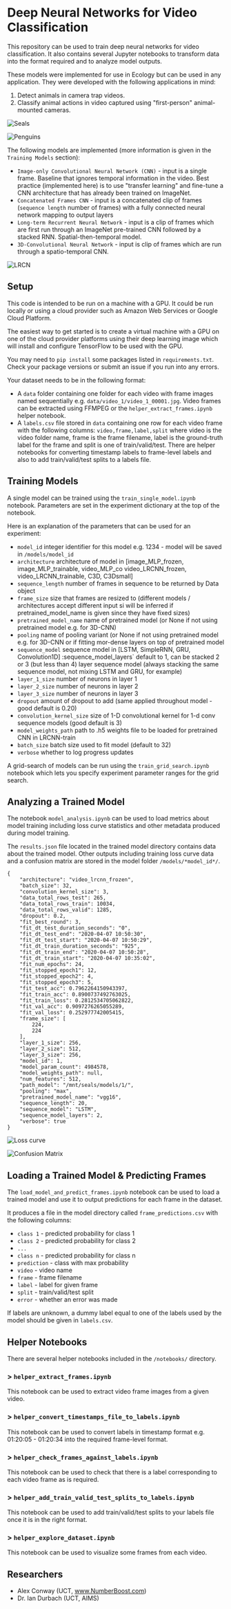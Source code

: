 # Deep Neural Networks for Video Classification

This repository can be used to train deep neural networks for video classification. It also contains several Jupyter notebooks to transform data into the format required and to analyze model outputs.

These models were implemented for use in Ecology but can be used in any application. They were developed with the following applications in mind:

1. Detect animals in camera trap videos.
2. Classify animal actions in video captured using "first-person" animal-mounted cameras.

![Seals](https://github.com/alxcnwy/Deep-Neural-Networks-for-Video-Classification/raw/master/readme/seals.gif)

![Penguins](https://github.com/alxcnwy/Deep-Neural-Networks-for-Video-Classification/raw/master/readme/penguins.gif)

The following models are implemented (more information is given in the `Training Models` section): 

* `Image-only Convolutional Neural Network (CNN)` - input is a single frame. Baseline that ignores temporal information in the video. Best practice (implemented here) is to use "transfer learning" and fine-tune a CNN architecture that has already been trained on ImageNet. 
* `Concatenated Frames CNN` - input is a concatenated clip of frames (`sequence length` number of frames) with a fully connected neural network mapping to output layers
* `Long-term Recurrent Neural Network` - input is a clip of frames which are first run through an ImageNet pre-trained CNN followed by a stacked RNN. Spatial-then-temporal model. 
* `3D-Convolutional Neural Network` - input is clip of frames which are run through a spatio-temporal CNN.

![LRCN](https://github.com/alxcnwy/Deep-Neural-Networks-for-Video-Classification/raw/master/readme/seq5layers2.jpg)

## Setup
This code is intended to be run on a machine with a GPU. It could be run locally or using a cloud provider such as Amazon Web Services or Google Cloud Platform.

The easiest way to get started is to create a virtual machine with a GPU on one of the cloud provider platforms using their deep learning image which will install and configure TensorFlow to be used with the GPU. 

You may need to `pip install` some packages listed in `requirements.txt`. Check your package versions or submit an issue if you run into any errors.

Your dataset needs to be in the following format:

* A `data` folder containing one folder for each video with frame images named sequentially e.g.  `data/video_1/video_1_00001.jpg`. Video frames can be extracted using FFMPEG or the `helper_extract_frames.ipynb` helper notebook.
* A `labels.csv` file stored in `data` containing one row for each video frame with the following columns: `video,frame,label,split` where video is the video folder name, frame is the frame filename, label is the ground-truth label for the frame and split is one of train/valid/test. There are helper notebooks for converting timestamp labels to frame-level labels and also to add train/valid/test splits to a labels file.

## Training Models
A single model can be trained using the `train_single_model.ipynb` notebook. Parameters are set in the experiment dictionary at the top of the notebook. 

Here is an explanation of the parameters that can be used for an experiment:

* `model_id` integer identifier for this model e.g. 1234 - model will be saved in `/models/model_id`    
* `architecture` architecture of model in [image_MLP_frozen, image_MLP_trainable, video_MLP_co video_LRCNN_frozen, video_LRCNN_trainable, C3D, C3Dsmall]
* `sequence_length` number of frames in sequence to be returned by Data object
* `frame_size` size that frames are resized to (different models / architectures accept different input si will be inferred if pretrained_model_name is given since they have fixed sizes)
* `pretrained_model_name` name of pretrained model (or None if not using pretrained model e.g. for 3D-CNN)
* `pooling` name of pooling variant (or None if not using pretrained model e.g. for 3D-CNN or if fitting mor-dense layers on top of pretrained model 
* `sequence_model` sequence model in [LSTM, SimpleRNN, GRU, Convolution1D]
:sequence_model_layers` default to 1, can be stacked 2 or 3 (but less than 4) layer sequence model (always stacking the same sequence model, not mixing LSTM and GRU, for example)
* `layer_1_size` number of neurons in layer 1
* `layer_2_size` number of neurons in layer 2
* `layer_3_size` number of neurons in layer 3
* `dropout` amount of dropout to add (same applied throughout model - good default is 0.20)
* `convolution_kernel_size` size of 1-D convolutional kernel for 1-d conv sequence models (good default is 3)
* `model_weights_path` path to .h5 weights file to be loaded for pretrained CNN in LRCNN-train        
* `batch_size` batch size used to fit model (default to 32)
* `verbose` whether to log progress updates

A grid-search of models can be run using the `train_grid_search.ipynb` notebook which lets you specify experiment parameter ranges for the grid search. 

## Analyzing a Trained Model
The notebook `model_analysis.ipynb` can be used to load metrics about model training including loss curve statistics and other metadata produced during model training. 

The `results.json` file located in the trained model directory contains data about the trained model. Other outputs including training loss curve data and a confusion matrix are stored in the model folder `/models/*model_id*/`.

```
{
    "architecture": "video_lrcnn_frozen",
    "batch_size": 32,
    "convolution_kernel_size": 3,
    "data_total_rows_test": 265,
    "data_total_rows_train": 10034,
    "data_total_rows_valid": 1285,
    "dropout": 0.2,
    "fit_best_round": 3,
    "fit_dt_test_duration_seconds": "0",
    "fit_dt_test_end": "2020-04-07 10:50:30",
    "fit_dt_test_start": "2020-04-07 10:50:29",
    "fit_dt_train_duration_seconds": "925",
    "fit_dt_train_end": "2020-04-07 10:50:28",
    "fit_dt_train_start": "2020-04-07 10:35:02",
    "fit_num_epochs": 24,
    "fit_stopped_epoch1": 12,
    "fit_stopped_epoch2": 4,
    "fit_stopped_epoch3": 5,
    "fit_test_acc": 0.7962264150943397,
    "fit_train_acc": 0.8900737492763025,
    "fit_train_loss": 0.2812534705062822,
    "fit_val_acc": 0.9097276265055289,
    "fit_val_loss": 0.252977742005415,
    "frame_size": [
        224,
        224
    ],
    "layer_1_size": 256,
    "layer_2_size": 512,
    "layer_3_size": 256,
    "model_id": 1,
    "model_param_count": 4984578,
    "model_weights_path": null,
    "num_features": 512,
    "path_model": "/mnt/seals/models/1/",
    "pooling": "max",
    "pretrained_model_name": "vgg16",
    "sequence_length": 20,
    "sequence_model": "LSTM",
    "sequence_model_layers": 2,
    "verbose": true
}
```

![Loss curve](https://raw.githubusercontent.com/alxcnwy/Deep-Neural-Networks-for-Video-Classification/master/readme/accuracy_example.png)

![Confusion Matrix](https://raw.githubusercontent.com/alxcnwy/Deep-Neural-Networks-for-Video-Classification/master/readme/confusion_example.png)

## Loading a Trained Model & Predicting Frames
The `load_model_and_predict_frames.ipynb` notebook can be used to load a trained model and use it to output predictions for each frame in the dataset. 

It produces a file in the model directory called `frame_predictions.csv` with the following columns:

* `class 1` - predicted probability for class 1
* `class 2` - predicted probability for class 2
*  `...`
*  `class n` - predicted probability for class n
*  `prediction` - class with max probability
*  `video` - video name
*  `frame` - frame filename
*  `label` - label for given frame
*  `split` - train/valid/test split
*  `error` - whether an error was made

If labels are unknown, a dummy label equal to one of the labels used by the model should be given in `labels.csv`.


## Helper Notebooks
There are several helper notebooks included in the `/notebooks/` directory.

### > `helper_extract_frames.ipynb`
This notebook can be used to extract video frame images from a given video. 

### > `helper_convert_timestamps_file_to_labels.ipynb`
This notebook can be used to convert labels in timestamp format e.g. 01:20:05 - 01:20:34 into the required frame-level format.

### > `helper_check_frames_against_labels.ipynb`
This notebook can be used to check that there is a label corresponding to each video frame as is required.

### > `helper_add_train_valid_test_splits_to_labels.ipynb`
This notebook can be used to add train/valid/test splits to your labels file once it is in the right format.

### > `helper_explore_dataset.ipynb`
This notebook can be used to visualize some frames from each video.


## Researchers
* Alex Conway (UCT, www.NumberBoost.com)
* Dr. Ian Durbach (UCT, AIMS)
